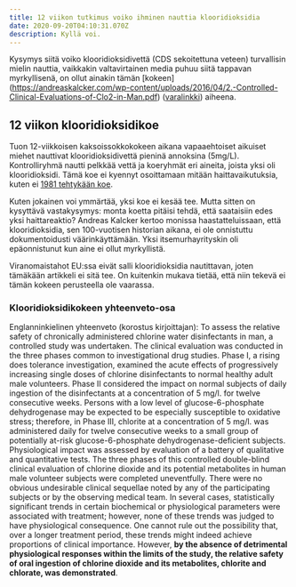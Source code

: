 ```yaml
---
title: 12 viikon tutkimus voiko ihminen nauttia klooridioksidia
date: 2020-09-20T04:10:31.070Z
description: Kyllä voi.
---
```

Kysymys siitä voiko klooridioksidivettä (CDS sekoitettuna veteen) turvallisin mielin nauttia, vaikkakin valtavirtainen media puhuu siitä tappavan myrkyllisenä, on ollut ainakin tämän [kokeen] (https://andreaskalcker.com/wp-content/uploads/2016/04/2.-Controlled-Clinical-Evaluations-of-Clo2-in-Man.pdf) ([varalinkki](https://archive.is/wip/SAzsS)) aiheena.

## 12 viikon klooridioksidikoe
Tuon 12-viikkoisen kaksoissokkokokeen aikana vapaaehtoiset aikuiset miehet nauttivat  klooridioksidivettä pieninä annoksina (5mg/L). Kontrolliryhmä nautti pelkkää vettä ja koeryhmät eri aineita, joista yksi oli klooridioksidi. Tämä koe ei kyennyt osoittamaan mitään haittavaikutuksia, kuten ei [1981 tehtykään koe](https://www.tandfonline.com/doi/abs/10.1080/00039896.1981.10667601).

Kuten jokainen voi ymmärtää, yksi koe ei kesää tee. Mutta sitten on kysyttävä vastakysymys: monta koetta pitäisi tehdä, että saataisiin edes yksi haittareaktio? Andreas Kalcker kertoo monissa haastatteluissaan, että klooridioksidia, sen 100-vuotisen historian aikana, ei ole onnistuttu dokumentoidusti väärinkäyttämään. Yksi itsemurhayrityskin oli epäonnistunut kun aine ei ollut myrkyllistä.

Viranomaistahot EU:ssa eivät salli klooridioksidia nautittavan, joten tämäkään artikkeli ei sitä tee. On kuitenkin mukava tietää, että niin tekevä ei tämän kokeen perusteella ole vaarassa.

### Klooridioksidikokeen yhteenveto-osa

Englanninkielinen yhteenveto (korostus kirjoittajan):
To assess the relative safety of chronically administered chlorine water disinfectants in man, a
controlled study was undertaken. The clinical evaluation was conducted in the three phases
common to investigational drug studies. Phase I, a rising does tolerance investigation, examined
the acute effects of progressively increasing single doses of chlorine disinfectants to normal
healthy adult male volunteers. Phase II considered the impact on normal subjects of daily
ingestion of the disinfectants at a concentration of 5 mg/l. for twelve consecutive weeks. Persons
with a low level of glucose-6-phosphate dehydrogenase may be expected to be especially
susceptible to oxidative stress; therefore, in Phase III, chlorite at a concentration of 5 mg/l. was
administered daily for twelve consecutive weeks to a small group of potentially at-risk
glucose-6-phosphate dehydrogenase-deficient subjects. Physiological impact was assessed by
evaluation of a battery of qualitative and quantitative tests. The three phases of this controlled
double-blind clinical evaluation of chlorine dioxide and its potential metabolites in human male
volunteer subjects were completed uneventfully. There were no obvious undesirable clinical
sequellae noted by any of the participating subjects or by the observing medical team. In several
cases, statistically significant trends in certain biochemical or physiological parameters were
associated with treatment; however, none of these trends was judged to have physiological
consequence. One cannot rule out the possibility that, over a longer treatment period, these
trends might indeed achieve proportions of clinical importance. However, **by the absence of
detrimental physiological responses within the limits of the study, the relative safety of oral
ingestion of chlorine dioxide and its metabolites, chlorite and chlorate, was demonstrated**.
